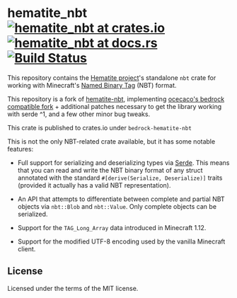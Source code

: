 # hematite_nbt [![hematite_nbt at crates.io](https://img.shields.io/crates/v/hematite_nbt.svg)](https://crates.io/crates/hematite_nbt) [![hematite_nbt at docs.rs](https://docs.rs/hematite-nbt/badge.svg)](https://docs.rs/hematite-nbt) [![Build Status](https://travis-ci.org/PistonDevelopers/hematite_nbt.svg?branch=master)](https://travis-ci.org/PistonDevelopers/hematite_nbt)

This repository contains the [Hematite project](http://hematite.piston.rs/)'s
standalone `nbt` crate for working with Minecraft's [Named Binary Tag](https://minecraft.gamepedia.com/NBT_format)
(NBT) format.

This repository is a fork of [hematite-nbt](https://github.com/PistonDevelopers/hematite_nbt), implementing [ocecaco's bedrock compatible fork](https://github.com/PistonDevelopers/hematite_nbt/pull/46) + additional patches necessary to get the library working with serde ^1, and a few other minor bug tweaks.

This crate is published to crates.io under `bedrock-hematite-nbt`

This is not the only NBT-related crate available, but it has some notable
features:

* Full support for serializing and deserializing types via [Serde](https://serde.rs/).
  This means that you can read and write the NBT binary format of any struct
  annotated with the standard `#[derive(Serialize, Deserialize)]` traits
  (provided it actually has a valid NBT representation).

* An API that attempts to differentiate between complete and partial NBT objects
  via `nbt::Blob` and `nbt::Value`. Only complete objects can be serialized.

* Support for the `TAG_Long_Array` data introduced in Minecraft 1.12.

* Support for the modified UTF-8 encoding used by the vanilla Minecraft client.

## License

Licensed under the terms of the MIT license.
